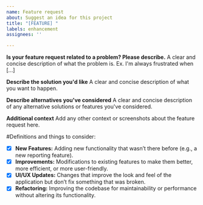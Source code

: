 ```yaml
---
name: Feature request
about: Suggest an idea for this project
title: "[FEATURE] "
labels: enhancement
assignees: ''

---
```


**Is your feature request related to a problem? Please describe.**
A clear and concise description of what the problem is. Ex. I'm always frustrated when [...]

**Describe the solution you'd like**
A clear and concise description of what you want to happen.

**Describe alternatives you've considered**
A clear and concise description of any alternative solutions or features you've considered.

**Additional context**
Add any other context or screenshots about the feature request here.


#Definitions and things to consider:
- [x] **New Features:** Adding new functionality that wasn’t there before (e.g., a new reporting feature).
- [x] **Improvements:** Modifications to existing features to make them better, more efficient, or more user-friendly.
- [x] **UI/UX Updates:** Changes that improve the look and feel of the application but don’t fix something that was broken.
- [x] **Refactoring:** Improving the codebase for maintainability or performance without altering its functionality.
